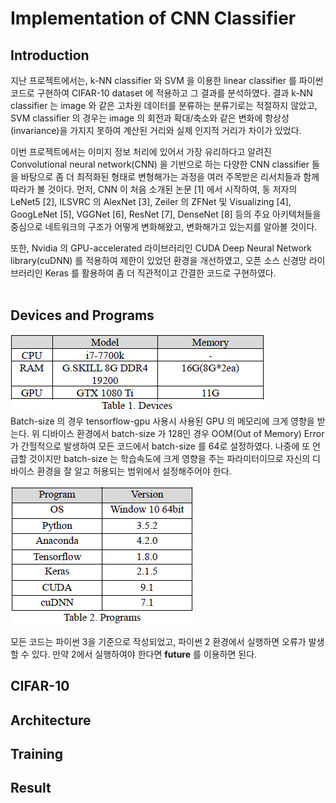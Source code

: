 # Implementation of CNN Classifier

## Introduction

지난 프로젝트에서는, k-NN classifier 와 SVM 을 이용한 linear classifier 를 파이썬 코드로 구현하여 CIFAR-10 dataset 에 적용하고 그 결과를 분석하였다. 결과 k-NN classifier 는 image 와 같은 고차원 데이터를 분류하는 분류기로는 적절하지 않았고, SVM classifier 의 경우는 image 의 회전과 확대/축소와 같은 변화에 항상성(invariance)을 가지지 못하여 계산된 거리와 실제 인지적 거리가 차이가 있었다.

이번 프로젝트에서는 이미지 정보 처리에 있어서 가장 유리하다고 알려진 Convolutional neural network(CNN) 을 기반으로 하는 다양한 CNN classifier 들을 바탕으로 좀 더 최적화된 형태로 변형해가는 과정을 여러 주목받은 리서치들과 함께 따라가 볼 것이다. 먼저, CNN 이 처음 소개된 논문 [1] 에서 시작하여, 동 저자의 LeNet5 [2], ILSVRC 의 AlexNet [3], Zeiler 의 ZFNet 및 Visualizing [4], GoogLeNet [5], VGGNet [6], ResNet [7], DenseNet [8] 등의 주요 아키텍처들을 중심으로 네트워크의 구조가 어떻게 변화해왔고, 변화해가고 있는지를 알아볼 것이다.

또한, Nvidia 의 GPU-accelerated 라이브러리인 CUDA Deep Neural Network library(cuDNN) 를 적용하여 제한이 있었던 환경을 개선하였고, 오픈 소스 신경망 라이브러리인 Keras 를 활용하여 좀 더 직관적이고 간결한 코드로 구현하였다. </br></br>

## Devices and Programs

![table1](/table1.PNG)
<br/>
Batch-size 의 경우 tensorflow-gpu 사용시 사용된 GPU 의 메모리에 크게 영향을 받는다. 위 디바이스 환경에서 batch-size 가 128인 경우 OOM(Out of Memory) Error 가 간헐적으로 발생하여 모든 코드에서 batch-size 를 64로 설정하였다. 나중에 또 언급할 것이지만 batch-size 는 학습속도에 크게 영향을 주는 파라미터이므로 자신의 디바이스 환경을 잘 알고 허용되는 범위에서 설정해주어야 한다.

![table2](/table2.PNG)
<br/>

모든 코드는 파이썬 3을 기준으로 작성되었고, 파이썬 2 환경에서 실행하면 오류가 발생할 수 있다. 만약 2에서 실행하여야 한다면 __future__ 를 이용하면 된다.

## CIFAR-10

## Architecture

## Training

## Result
